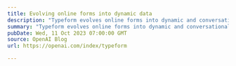 ```yaml
---
title: Evolving online forms into dynamic data
description: "Typeform evolves online forms into dynamic and conversational data collection experiences with GPT-3.5 and GPT-4."
summary: "Typeform evolves online forms into dynamic and conversational data collection experiences with GPT-3.5 and GPT-4."
pubDate: Wed, 11 Oct 2023 07:00:00 GMT
source: OpenAI Blog
url: https://openai.com/index/typeform

---
```



